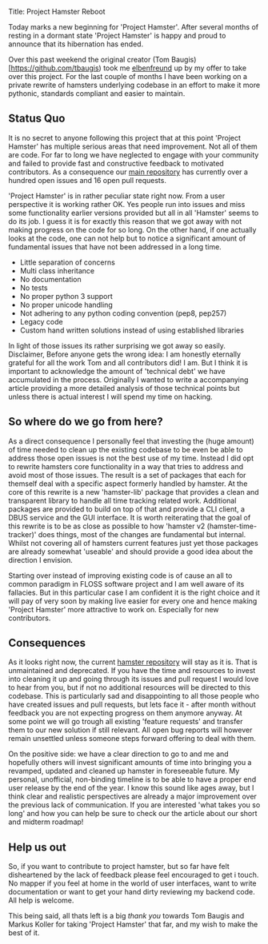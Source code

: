 Title: Project Hamster Reboot

Today marks a new beginning for 'Project Hamster'. After several months of
resting in a dormant state 'Project Hamster' is happy and proud to announce that
its hibernation has ended.

Over this past weekend the original creator (Tom Baugis)[https://github.com/tbaugis)
took me [elbenfreund](https://github.com/elbenfreund/) up by my offer to take over
this project. For the last couple of months I have been working on a private rewrite
of hamsters underlying codebase in an effort to make it more pythonic, standards compliant
and easier to maintain.


## Status Quo
It is no secret to anyone following this project that at this point 'Project Hamster'
has multiple serious areas that need improvement. Not all of them are code.
For far to long we have neglected to engage with your community and failed to provide fast
and constructive feedback to motivated contributors. As a consequence our
[main repository](https://github.com/projecthamster/hamster) has currently over a hundred open issues and 
16 open pull requests.


'Project Hamster' is in rather peculiar state right now. From a user perspective it is working
rather OK. Yes people run into issues and miss some functionality earlier versions provided but
all in all 'Hamster' seems to do its job. I guess it is for exactly this reason that we got away
with not making progress on the code for so long.
On the other hand, if one actually looks at the code, one can not help but to notice a significant
amount of fundamental issues that have not been addressed in a long time.

* Little separation of concerns
* Multi class inheritance
* No documentation
* No tests
* No proper python 3 support
* No proper unicode handling
* Not adhering to any python coding convention (pep8, pep257)
* Legacy code
* Custom hand written solutions instead of using established libraries

In light of those issues its rather surprising we got away so easily.
Disclaimer, Before anyone gets the wrong idea: I am honestly eternally grateful for all
the work Tom and all contributors did! I am. But I think it is important to acknowledge
the amount of 'technical debt' we have accumulated in the process. Originally I wanted to write a
accompanying article providing a more detailed analysis of those technical points but unless there is
actual interest I will spend my time on hacking.


## So where do we go from here?
As a direct consequence I personally feel that investing the (huge amount) of time needed
to clean up the existing codebase to be even be able to address those open issues is not the best
use of my time. Instead I did opt to rewrite hamsters core functionality in a way that tries to
address and avoid most of those issues. The result is a set of packages that each for themself
deal with a specific aspect formerly handled by hamster. At the core of this rewrite is a new
'hamster-lib' package that provides a clean and transparent library to handle all time tracking
related work. Additional packages are provided to build on top of that and provide a CLI client, a
DBUS service and the GUI interface. It is worth reiterating that the goal of this rewrite is to be
as close as possible to how 'hamster v2 (hamster-time-tracker)' does things, most of the changes are fundamental but internal.
Whilst not covering all of hamsters current features just yet those packages are already somewhat
'useable' and should provide a good idea about the direction I envision.


Starting over instead of improving existing code is of cause an all to common paradigm in FLOSS
software project and I am well aware of its fallacies. But in this particular case I am confident it
is the right choice and it will pay of very soon by making live easier for every one and hence making
'Project Hamster' more attractive to work on. Especially for new contributors.

## Consequences
As it looks right now, the current [hamster repository](https://github.com/projecthamster/hamster)
will stay as it is. That is unmaintained and deprecated. If you have the time and resources to
invest into cleaning it up and going through its issues and pull request I would love to hear from
you, but if not no additional resources will be directed to this codebase.
This is particularly sad and disappointing to all those people who have created issues and pull requests,
but lets face it - after month without feedback you are not expecting progress on them anymore anyway.
At some point we will go trough all existing 'feature requests' and transfer them to our new solution
if still relevant. All open bug reports will however remain unsettled unless someone steps forward
offering to deal with them.

On the positive side: we have a clear direction to go to and me and hopefully others will invest
significant amounts of time into bringing you a revamped, updated and cleaned up hamster in foreseeable
future. My personal, unofficial, non-binding timeline is to be able to have a proper end user release by
the end of the year. I know this sound like ages away, but I think clear and realistic perspectives
are already a major improvement over the previous lack of communication.
If you are interested 'what takes you so long' and how you can help be sure to check our the article
about our short and midterm roadmap!

## Help us out
So, if you want to contribute to project hamster, but so far have felt disheartened by the lack of feedback
please feel encouraged to get i touch. No mapper if you feel at home in the world of user interfaces,
want to write documentation or want to get your hand dirty reviewing my backend code. All help is welcome.

This being said, all thats left is a big *thank you* towards Tom Baugis and Markus Koller for
taking 'Project Hamster' that far, and my wish to make the best of it.


